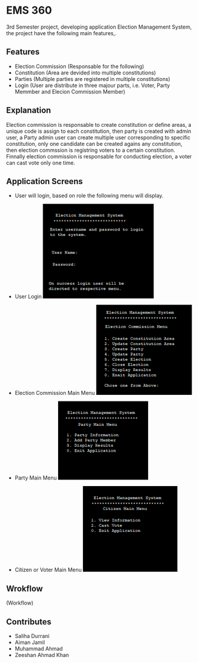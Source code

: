 # EMS 360
3rd Semester project, developing application Election Management System, the project have the following main features,.

## Features

* Election Commission (Responsable for the following)
* Constitution (Area are devided into multiple constitutions)
* Parties (Multiple parties are registered in multiple constitutions)
* Login (User are distribute in three majour parts, i.e. Voter, Party Memmber and Elecion Commission Member) 

## Explanation
Election commission is responsable to create constitution or define areas, a unique code is assign to each constitution, then party is created with admin user, a Party admin user can create multiple user corresponding to specific constitution, only one candidate can be created agains any constitution, then election commssion is registring voters to a certain constitution. Finnally election commission is responsable for conducting election, a voter can cast vote only one time.

## Application Screens

* User will login, based on role the following menu will display.
* User Login
![](images/001.PNG)

* Election Commission Main Menu
![](images/002.PNG)

* Party Main Menu
![](images/003.PNG)

* Citizen or Voter Main Menu
![](images/004.PNG)

## Wrokflow

(Workflow)

## Contributes

* Saliha Durrani
* Aiman Jamil
* Muhammad Ahmad
* Zeeshan Ahmad Khan
